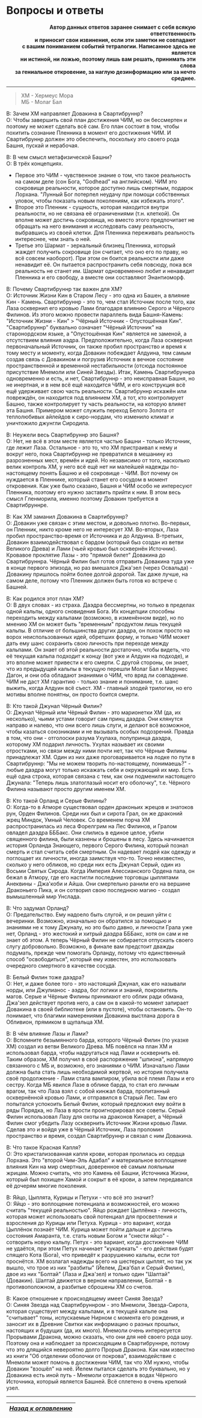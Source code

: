 # Вопросы и ответы

<b><p align="right">Автор данных ответов заранее снимает с себя всякую ответственность  
и приносит свои извинения, если эти заметки не совпадают  
с вашим пониманием событий тетралогии. Написанное здесь не является  
ни истиной, ни ложью, поэтому лишь вам решать, принимать эти слова  
за гениальное откровение, за наглую дезинформацию или за нечто среднее.</p></b>

------

> ХМ - Хермеус Мора  
> МБ - Молаг Бал

В: Зачем ХМ направляет Довакина в Свартибруннр?  
О: Чтобы завершить свой план достижения ЧИМ, но он бессмертен и поэтому не может сделать всё сам. Его план состоит в том, чтобы похитить сознание Пленника в момент его достижения ЧИМ. И Свартибруннр должен это обеспечить, поскольку это своего рода Башня, пускай и нерабочая.

В: В чем смысл метафизической Башни?  
О: В трёх концепциях.
+ Первое это ЧИМ - чувственное знание о том, что такое реальность на самом деле (сон Бога, "Godhead" на английском). ЧИМ это сокровище реальности, которое доступно лишь смертным, подарок Лорхана. "Лунный Бог потерпел неудачу при помощи собственных уловок, чтобы показать новым поколениям, как избежать этого".
+ Второе это Пленник - сущность, которая находится внутри реальности, но не связана её ограничениями (т.н. клеткой). Он вполне может достичь сокровища, но вместо этого предпочитает не обращать на него внимания и исследовать саму реальность, выбравшись из своей клетки. Для Пленника переживать реальность интереснее, чем знать о ней.
+ Третье это Шармат - зеркальный близнец Пленника, который жаждет получить сокровище (он считает, что оно его по праву, но всё совсем наоборот). При этом он боится реальности или даже ненавидит её. Он пытается распространить себя повсюду, пока вся реальность не станет им. Шармат одновременно любит и ненавидит Пленника и его свободу, а вместе они составляют Энантиоморф.

В: Почему Свартибруннр так важен для ХМ?  
О: Источник Жизни Кин в Старом Лесу - это одна из Башен, а влияние Кин - Камень. Свартибруннр - это то, чем стал Источник после того, как Лаза осквернил его кровью Лами благодаря влиянию Серого и Чёрного Филинов. Из этого можно провести параллель вида Башня-Камень: "Источник Жизни - Кин" > "Чёрный Источник - Опустошённая Кин". "Свартибруннр" буквально означает "Чёрный Источник" на старонордском языке, а "Опустошённая Кин" является не заменой, а отсутствием влияния аэдра. Предположительно, когда Лаза осквернил первоначальный Источник, он также пробил пространство и время к тому месту и моменту, когда Довакин побеждает Алдуина, тем самым создав связь с Довакином и погрузив Источник в вечное состояние пространственной и временной нестабильности (отсюда постоянное присутствие Мнемоли или Синей Звезды). Итак, Камень Свартибруннра одновременно и есть, и нет, Свартибруннр - это неисправная Башня, но не инертная, и в нем всё ещё находится ЧИМ, и его конструкция всё ещё удерживает свою часть реальности. Свартибруннр искажён или повреждён, он находится под влиянием ХМ, а тот, кто контролирует Башню, также контролирует ту часть реальности, на которую влияет эта Башня. Примером может служить переход Белого Золота от теплолюбивых айлейдов к сиро-нордам, что изменило климат и уничтожило джунгли Сиродила.

В: Неужели весь Свартибруннр это Башня?  
О: Нет, не всё в этом месте является частью Башни - только Источник, где лежит Лаза. Остальное - это то, что ХМ пристраивал к нему и вокруг него, пока Свартибруннр не превратился в мешанину из разрозненных мест, времён и идей. Но независимо от того, насколько велик контроль ХМ, у него всё ещё нет ни малейшей надежды по-настоящему понять Башню и её сокровище - ЧИМ. Вот почему он нуждается в Пленнике, который станет его сосудом в момент откровения. Как уже было сказано, Башня и ЧИМ особо не интересуют Пленника, поэтому его нужно заставить прийти к ним. В этом весь смысл Гленморила, именно поэтому Довакин требуется в Свартибруннре.

В: Как ХМ заманил Довакина в Свартибруннр?  
О: Довакин уже связан с этим местом, и довольно плотно. Во-первых, он Пленник, никто кроме него не интересует ХМ. Во-вторых, Лаза пробил пространство-время от Источника и до Алдуина. В-третьих, Довакин взаимодействовал с бардом (который быз создан из ветви Великого Древа) и Лами (чьей кровью был осквернён Источник). Кровавое проклятие Лазы - это "прямой билет" Довакина до Свартибруннра. Чёрный Филин был готов отправить Довакина туда уже в конце первого эпизода, но раз вмешался Джа'зел (через Освальда) - Довакину пришлось пойти более долгой дорогой. Так даже лучше, на самом деле, потому что Пленник должен быть готов ко встрече с Башней.

В: Как родился этот план ХМ?  
О: В двух словах - из страха. Даэдра бессмертны, но только в пределах одной кальпы, одного сновидения Бога. Их концепции способны переходить между кальпами (возможно, в изменённом виде), но по мнению ХМ он может быть "временным" продуктом лишь текущей кальпы. В отличие от большинства других даэдра, он похож просто на ворох неиспользованных идей, обретших форму, и только ЧИМ может дать ему шанс сохранить свою личность при переходе между кальпами. Он знает об этой реальности достаточно, чтобы видеть, что её текущая кальпа подходит к концу (вот уже и Алдуин на подходе), и это вполне может привести к его смерти. С другой стороны, он знает, что из предыдущей кальпы в текущую перешли Молаг Бал и Мерунес Дагон, и они оба обладают знаниями о ЧИМ, что вряд ли совпадение. ЧИМ не даст ХМ гарантию - только знание и понимание, т.е. шанс выжить, когда Алдуин всё съест. ХМ - главный злодей трилогии, но его мотивы вполне понятны, он просто боится смерти.

В: Кто такой Джунал Чёрный Филин?  
О: Джунал Чёрный или Чёрный Филин - это марионетки ХМ (да, их несколько), чьими устами говорит сам принц даэдра. Они клянутся направо и налево, что они всего лишь слуги, и делают всё возможное, чтобы казаться союзниками и не вызывать особых подозрений. Правда в том, что они - отголоски разума Ухулаха, полупринца даэдра, которому ХМ подарил личность. Ухулах называет их своими отростками, но связи между ними почти нет, так что Чёрные Филины принадлежат ХМ. Один из них даже проговаривается на лодке по пути в Свартибруннр: "Мы не можем творить по-настоящему, понимаешь?" - любые даэдра могут только искажать себя и окружающий их мир. Есть ещё одна строка, которая связана с тем, как они подменили настоящего Джунала: "Теперь лишь златоглазый носит его оболочку", т.е. Чёрного Филина называют просто другим именем ХМ.

В: Кто такой Орланд и Серые Филины?  
О: Когда-то в Атморе существовал орден драконьих жрецов и знатоков рун, Орден Филинов. Среди них был и сирота Грал, он же драконий жрец Миндок, Умный Человек. Со временем порча ХМ распространилась из леса Форелгрим на Лес Филинов, и Гралом овладел даэдра БББакс. Они слились в единое целое, убили священного филина, были казнены и брошены в лесу. Здесь начинается история Орланда Знающего, первого Серого Филина, который познал смерть и стал считать себя смертным. Он надевает людей как одежду и поглощает их личности, иногда заимствуя что-то. Точно неизвестно, сколько у него обликов, но среди них есть Джунал Серый, один из Восьми Святых Сирода. Когда Империя Алессианского Ордена пала, он бежал в Атмору, где его настигли последние торговцы цыплятами Анеквины - Джа'коби и Айша. Они смертельно ранили его на вершине Драконьего Пика, и он сотворил свою последнюю магию - создал вымышленный мир Унслада.

В: Что задумал Орланд?  
О: Предательство. Ему надоело быть слугой, и он решил уйти с вечеринки. Возможно, изначально он обратился за помощью и знаниями не к тому Джуналу, но это было давно, и личности Грала уже нет, Орланд - это жестокий и хитрый даэдра БББакс, хотя он сам и не знает об этом. А теперь Чёрный Филин не собирается отпускать своего слугу добровольно. Возможно, в финале вам предстоит дважды подумать, прежде чем помогать Орланду, потому что единственный способ "освободиться", который ему известен, это использовать очередного смертного в качестве сосуда.

В: Белый Филин тоже даэдра?  
О: Нет, и даже более того - это настоящий Джунал, как его называли норды, или Джулианос - аэдра, бог логики и знаний, покровитель магов. Серые и Чёрные Филины принимают его облик ради обмана, Джа'зел действует против него, а сам он в какой-то момент запирает Довакина в своей библиотеке (или в пустоте), чтобы остановить. Он-то понимает, что благими намерениями Довакина выстлана дорога в Обливион, прямиком в щупальца ХМ.

В: В чём влияние Лазы и Лами?  
О: Вспомните безымянного барда, которого Чёрный Филин (по указке ХМ) создал из ветви Великого Древа. МБ повёлся на план ХМ и использовал барда, чтобы надругаться над Лами и осквернить её. Таким образом, ХМ получил в своё распоряжение "шпиона", напрямую связанного с МБ и, возможно, его знаниями о ЧИМ. Изначально Лами должна была стать лишь необходимой жертвой, но история получила своё продолжение - Лами стала вампиром, убила всё племя Лазы и его сестру. Когда МБ явился Лазе в облике барда, то стал его личным врагом, так что Лаза взял с собой кинжал барда, пропитанный осквернённой кровью Лами, и отправился в Старый Лес. Там его попытался успокоить Белый Филин, который предложил ему войти в ряды Порядка, но Лаза в ярости проигнорировал все советы. Серый Филин использовал Лазу для охоты на драконов Кинарет, а Чёрный Филин смог убедить Лазу осквернить Источник Жизни кровью Лами. Сделав это и войдя уже в Чёрный Источник, Лаза проломил пространство и время, создал Свартибруннр и связал с ним Довакина.

В: Что такое Красная Капля?  
О: Это кристализованная капля крови, которая пролилась из сердца Лорхана. Это "второй Чим-Эль Адабал" и материальное воплощение влияния Кин на мир смертных, доверенное её самым лояльным жрицам. Можно считать, что это Камень её Башни, Источника Жизни, который был похищен Хамой и сокрыт в её крови, а затем передавался её дочерям многие поколения.

В: Яйцо, Цыплята, Курицы и Петухи - что всё это значит?  
О: Яйцо - это воплощение потенциала и возможностей, его можно считать "текущей реальностью". Яйцо рождает Цыплёнка - личность, которая может использовать свой потенциал для просветления и взросления до Курицы или Петуха. Курица - это вариант, когда Цыплёнок познаёт ЧИМ. Курица может пойти дальше и достичь состояния Амаранта, т.е. стать новым Богом и "снести яйцо" - сотворить новую кальпу. Петух - это вариант, когда достижение ЧИМ не удаётся, при этом Петух начинает "кукарекать" - его действия будят спящего Кота (Бога), что приведёт к разрушению кальпы, если тот проснётся. ХМ возлагал надежды всего на шестерых цыплят, но так уж вышло, что трое из них "разбиты" (Йелем, Джа'бал и Серый Филин), двое из них "Болтай" (Лаза и Джа'зел) и только один "Шалтай" (Довакин). Шалтай движется в верном направлении, Болтай - в противоположном, а разбитые сброшены ХМ со счетов.

В: Какое отношение к происходящему имеет Синяя Звезда?  
О: Синяя Звезда над Свартибруннром - это Мнемоли, Звезда-Сирота, которая существует между кальпами, и в текущей кальпе она "считывает" тоны, испускаемые Нирном с момента его рождения, и заносит их в Древние Свитки как информацию о разных прошлых, настоящих и будущих (да, их много). Мнемоли очень интересуется Прорывами Дракона, можно сказать, что они для неё своего рода шоу. Поэтому она и наблюдает за происходящим в Свартибруннре, потому что это длящийся невероятно долго Прорыв Дракона. Как нам известно из книги "Об отделении оболочки от покрова", взаимодействие с Мнемоли может помочь в достижении ЧИМ, так что ХМ нужно, чтобы Довакин "взошёл" на неё. Йелем пытался сделать это буквально, но у Довакина есть иной путь - Мнемоли отражается в водах Чёрного Источника, который является Башней. Всё сплетено в очень крепкий узел.

------

|[*Назад к оглавлению*](Оглавление.md)|
|:---:|
